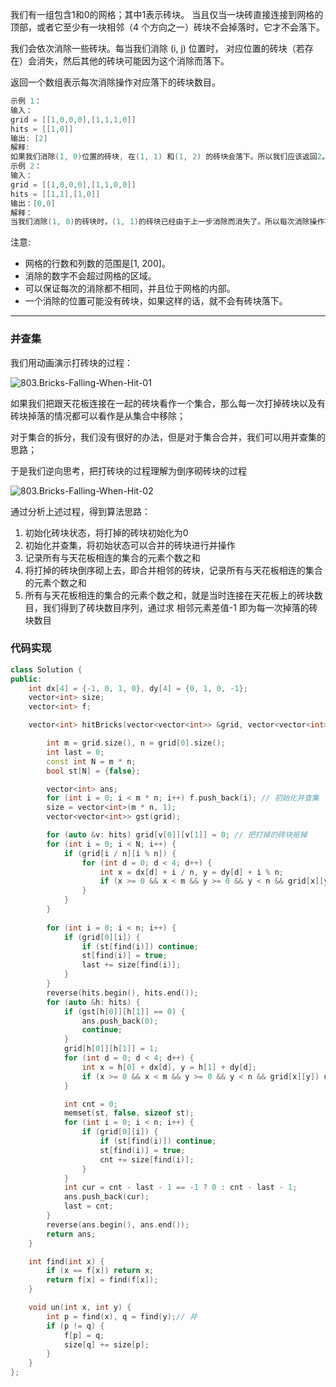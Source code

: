我们有一组包含1和0的网格；其中1表示砖块。 当且仅当一块砖直接连接到网格的顶部，或者它至少有一块相邻（4 个方向之一）砖块不会掉落时，它才不会落下。

我们会依次消除一些砖块。每当我们消除 (i, j) 位置时， 对应位置的砖块（若存在）会消失，然后其他的砖块可能因为这个消除而落下。

返回一个数组表示每次消除操作对应落下的砖块数目。

```cpp
示例 1：
输入：
grid = [[1,0,0,0],[1,1,1,0]]
hits = [[1,0]]
输出: [2]
解释:
如果我们消除(1, 0)位置的砖块, 在(1, 1) 和(1, 2) 的砖块会落下。所以我们应该返回2。
示例 2：
输入：
grid = [[1,0,0,0],[1,1,0,0]]
hits = [[1,1],[1,0]]
输出：[0,0]
解释：
当我们消除(1, 0)的砖块时，(1, 1)的砖块已经由于上一步消除而消失了。所以每次消除操作不会造成砖块落下。注意(1, 0)砖块不会记作落下的砖块。
```

注意:

- 网格的行数和列数的范围是[1, 200]。
- 消除的数字不会超过网格的区域。
- 可以保证每次的消除都不相同，并且位于网格的内部。
- 一个消除的位置可能没有砖块，如果这样的话，就不会有砖块落下。

---

### 并查集

我们用动画演示打砖块的过程：

![803.Bricks-Falling-When-Hit-01](https://muyids.oss-cn-beijing.aliyuncs.com/803.Bricks-Falling-When-Hit-001.gif)

如果我们把跟天花板连接在一起的砖块看作一个集合，那么每一次打掉砖块以及有砖块掉落的情况都可以看作是从集合中移除；

对于集合的拆分，我们没有很好的办法，但是对于集合合并，我们可以用并查集的思路；

于是我们逆向思考，把打砖块的过程理解为倒序砌砖块的过程

![803.Bricks-Falling-When-Hit-02](https://muyids.oss-cn-beijing.aliyuncs.com/803.Bricks-Falling-When-Hit-002.gif)

通过分析上述过程，得到算法思路：

1. 初始化砖块状态，将打掉的砖块初始化为0
2. 初始化并查集，将初始状态可以合并的砖块进行并操作
3. 记录所有与天花板相连的集合的元素个数之和
4. 将打掉的砖块倒序砌上去，即合并相邻的砖块，记录所有与天花板相连的集合的元素个数之和
5. 所有与天花板相连的集合的元素个数之和，就是当时连接在天花板上的砖块数目，我们得到了砖块数目序列，通过求 相邻元素差值-1 即为每一次掉落的砖块数目

### 代码实现

```cpp
class Solution {
public:
    int dx[4] = {-1, 0, 1, 0}, dy[4] = {0, 1, 0, -1};
    vector<int> size;
    vector<int> f;

    vector<int> hitBricks(vector<vector<int>> &grid, vector<vector<int>> &hits) {

        int m = grid.size(), n = grid[0].size();
        int last = 0;
        const int N = m * n;
        bool st[N] = {false};

        vector<int> ans;
        for (int i = 0; i < m * n; i++) f.push_back(i); // 初始化并查集
        size = vector<int>(m * n, 1);
        vector<vector<int>> gst(grid);

        for (auto &v: hits) grid[v[0]][v[1]] = 0; // 把打掉的砖块抠掉
        for (int i = 0; i < N; i++) {
            if (grid[i / n][i % n]) {
                for (int d = 0; d < 4; d++) {
                    int x = dx[d] + i / n, y = dy[d] + i % n;
                    if (x >= 0 && x < m && y >= 0 && y < n && grid[x][y])un(i, x * n + y);
                }
            }
        }
        
        for (int i = 0; i < n; i++) {
            if (grid[0][i]) {
                if (st[find(i)]) continue;
                st[find(i)] = true;
                last += size[find(i)];
            }
        }
        reverse(hits.begin(), hits.end());
        for (auto &h: hits) {
            if (gst[h[0]][h[1]] == 0) {
                ans.push_back(0);
                continue;
            }
            grid[h[0]][h[1]] = 1;
            for (int d = 0; d < 4; d++) {
                int x = h[0] + dx[d], y = h[1] + dy[d];
                if (x >= 0 && x < m && y >= 0 && y < n && grid[x][y]) un(h[0] * n + h[1], x * n + y);
            }

            int cnt = 0;
            memset(st, false, sizeof st);
            for (int i = 0; i < n; i++) {
                if (grid[0][i]) {
                    if (st[find(i)]) continue;
                    st[find(i)] = true;
                    cnt += size[find(i)];
                }
            }
            int cur = cnt - last - 1 == -1 ? 0 : cnt - last - 1;
            ans.push_back(cur);
            last = cnt;
        }
        reverse(ans.begin(), ans.end());
        return ans;
    }

    int find(int x) {
        if (x == f[x]) return x;
        return f[x] = find(f[x]);
    }

    void un(int x, int y) {
        int p = find(x), q = find(y);// 并
        if (p != q) {
            f[p] = q;
            size[q] += size[p];
        }
    }
};
```
